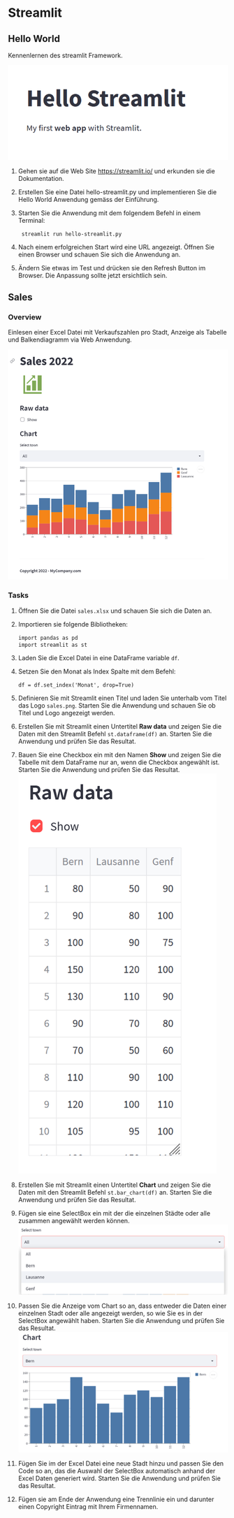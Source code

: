 # Streamlit

## Hello World

Kennenlernen des streamlit Framework.

![Hello Streamlit](../../img/hello-streamlit.png)


1. Gehen sie auf die Web Site https://streamlit.io/ und erkunden sie die Dokumentation.

2. Erstellen Sie eine Datei hello-streamlit.py und implementieren Sie die Hello World Anwendung gemäss der Einführung. 

3. Starten Sie die Anwendung mit dem folgendem Befehl in einem Terminal:
   ```
    streamlit run hello-streamlit.py 
   ```

4. Nach einem erfolgreichen Start wird eine URL angezeigt. Öffnen Sie einen Browser und schauen Sie sich die Anwendung an.

5. Ändern Sie etwas im Test und drücken sie den Refresh Button im Browser. Die Anpassung sollte jetzt ersichtlich sein.

## Sales

### Overview
Einlesen einer Excel Datei mit Verkaufszahlen pro Stadt, Anzeige als Tabelle und Balkendiagramm via Web Anwendung. 

![Sales](../../img/sales.png)

### Tasks

1. Öffnen Sie die Datei `sales.xlsx` und schauen Sie sich die Daten an.

2. Importieren sie folgende Bibliotheken:
   ```
   import pandas as pd
   import streamlit as st
   ```

3. Laden Sie die Excel Datei in eine DataFrame variable `df`.

4. Setzen Sie den Monat als Index Spalte mit dem Befehl:
   ```
   df = df.set_index('Monat', drop=True)
   ```

5. Definieren Sie mit Streamlit einen Titel und laden Sie unterhalb vom Titel das Logo `sales.png`.
   Starten Sie die Anwendung und schauen Sie ob Titel und Logo angezeigt werden.

6. Erstellen Sie mit Streamlit einen Untertitel **Raw data** und zeigen Sie die Daten mit den Streamlit Befehl
   `st.dataframe(df)` an.
   Starten Sie die Anwendung und prüfen Sie das Resultat.

7. Bauen Sie eine Checkbox ein mit den Namen **Show** und zeigen Sie die Tabelle mit dem DataFrame nur an,
   wenn die Checkbox angewählt ist.
   Starten Sie die Anwendung und prüfen Sie das Resultat.
  ![Show](../../img/sales-show-table.png)

8. Erstellen Sie mit Streamlit einen Untertitel **Chart** und zeigen Sie die Daten mit den Streamlit Befehl
   `st.bar_chart(df)` an.
   Starten Sie die Anwendung und prüfen Sie das Resultat.

9. Fügen sie eine SelectBox ein mit der die einzelnen Städte oder alle zusammen angewählt werden können.
![SelectBox](../../img/sales-select-town.png)

10. Passen Sie die Anzeige vom Chart so an, dass entweder die Daten einer einzelnen Stadt oder alle angezeigt werden, so wie Sie es in der SelectBox angewählt haben.
Starten Sie die Anwendung und prüfen Sie das Resultat.
![Sales Bern](../../img/sales-bern.png)

11. Fügen Sie im der Excel Datei eine neue Stadt hinzu und passen Sie den Code so an, das die Auswahl der    SelectBox automatisch anhand der Excel Daten generiert wird.
    Starten Sie die Anwendung und prüfen Sie das Resultat.

12. Fügen sie am Ende der Anwendung eine Trennlinie ein und darunter einen Copyright Eintrag mit Ihrem Firmennamen.
